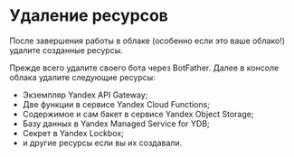 # Удаление ресурсов

После завершения работы в облаке (особенно если это ваше облако!) удалите созданные ресурсы.

Прежде всего удалите своего бота через BotFather. Далее в консоле облака удалите следующие ресурсы:

* Экземпляр Yandex API Gateway;
* Две функции в сервисе Yandex Cloud Functions;
* Содержимое и сам бакет в сервисе Yandex Object Storage;
* Базу данных в Yandex Managed Service for YDB;
* Секрет в Yandex Lockbox;
* и другие ресурсы если вы их создавали.



